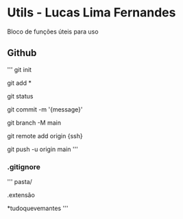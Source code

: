 # Utils - Lucas Lima Fernandes

Bloco de funções úteis para uso

## Github

'''
git init

git add *

git status

git commit -m '{message}'

git branch -M main

git remote add origin {ssh}

git push -u origin main
'''

### .gitignore

'''
pasta/

.extensão

*tudoquevemantes
'''
